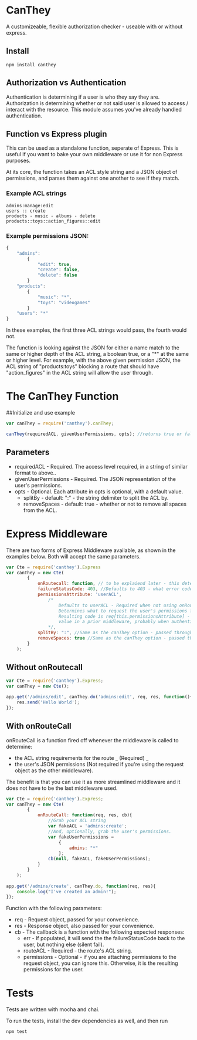 # CanThey
A customizeable, flexible authorization checker - useable with or without express.

## Install
```
npm install canthey
```

## Authorization vs Authentication
Authentication is determining if a user is who they say they are. Authorization is determining whether or not said user is allowed to access / interact with the resource. This module assumes you've already handled authentication.

## Function vs Express plugin
This can be used as a standalone function, seperate of Express. This is useful if you want to bake your own middleware or use it for non Express purposes.

At its core, the function takes an ACL style string and a JSON object of permissions, and parses them against one another to see if they match.

### Example ACL strings
```
admins:manage:edit
users :: create
products - music - albums - delete
products::toys::action_figures::edit
```

### Example permissions JSON:
```js
{
	"admins": 
		{
			"edit": true,
			"create": false,
			"delete": false
		}
	"products":
		{
			"music": "*",
			"toys": "videogames"
		}
	"users": "*"
}
```

In these examples, the first three ACL strings would pass, the fourth would not.

The function is looking against the JSON for either a name match to the same or higher depth of the ACL string, a boolean true, or a "*" at the same or higher level. For example, with the above given permission JSON, the ACL string of "products:toys" blocking a route that should have "action_figures" in the ACL string will allow the user through.

# The CanThey Function

##Initialize and use example
```js
var canThey = require('canthey').canThey;

canThey(requiredACL, givenUserPermissions, opts); //returns true or false
```

## Parameters

* requiredACL - Required. The access level required, in a string of similar format to above..
* givenUserPermissions - Required. The JSON representation of the user's permissions.
* opts - Optional. Each attribute in opts is optional, with a default value.
  * splitBy - default: ":" - the string delimiter to split the ACL by.
  * removeSpaces - default: true - whether or not to remove all spaces from the ACL.

# Express Middleware
There are two forms of Express Middleware available, as shown in the examples below. Both will accept the same parameters.
```js
var Cte = require('canthey').Express
var canThey = new Cte(
		{
			onRoutecall: function, // to be explaiend later - this determines which middleware you're using
			failureStatusCode: 403, //Defaults to 403 - what error code to send if they are not allowed access.
			permissionsAttribute: 'userACL',
				/*
					Defaults to userACL - Required when not using onRouteCall.
					Determines what to request the user's permissions from in the request object.
					Resulting code is req[this.permissionsAttribute] - we expect you to assign the
					value in a prior middleware, probably when authenticating the user.
				*/,
			splitBy: ":", //Same as the canThey option - passed through.
			removeSpaces: true //Same as the canThey option - passed through.
		}
	);
```

## Without onRoutecall

```js
var Cte = require('canthey').Express;
var canThey = new Cte();

app.get('/admins/edit', canThey.do('admins:edit', req, res, function(){
	res.send('Hello World');
});
```

## With onRouteCall

onRouteCall is a function fired off whenever the middleware is called to determine:
* the ACL string requirements for the route _ (Required) _
* the user's JSON permissions (Not required if you're using the request object as the other middleware).

The benefit is that you can use it as more streamlined middleware and it does not have to be the last middleware used.

```js
var Cte = require('canthey').Express;
var canThey = new Cte(
		{
			onRouteCall: function(req, res, cb){
				//Grab your ACL string
				var fakeACL = 'admins:create';
				//And, optionally, grab the user's permissions.
				var fakeUserPermissions = 
					{
						admins: "*"
					};
				cb(null, fakeACL, fakeUserPermissions);
			}
		}
	);
	
app.get('/admins/create', canThey.do, function(req, res){
	console.log("I've created an admin!");
});
```

Function with the following parameters:
* req - Request object, passed for your convenience.
* res - Response object, also passed for your convenience.
* cb - The callback is a function with the following expected responses:
	* err - If populated, it will send the the failureStatusCode back to the user, but nothing else (silent fail).
	* routeACL - Required - the route's ACL string.
	* permissions - Optional - if you are attaching permissions to the request object, you can ignore this. Otherwise, it is the resulting permissions for the user.

# Tests
Tests are written with mocha and chai.

To run the tests, install the dev dependencies as well, and then run
```
npm test
```
